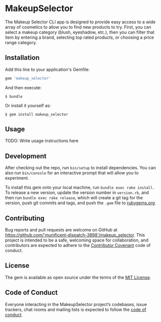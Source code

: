 # MakeupSelector

The Makeup Selector CLI app is designed to provide easy access to a wide array of cosmetics to allow you to find new products to try. First, you can select a makeup category (blush, eyeshadow, etc.), then you can filter that item by entering a brand, selecting top rated products, or choosing a price range category.

## Installation

Add this line to your application's Gemfile:

```ruby
gem 'makeup_selector'
```

And then execute:

    $ bundle

Or install it yourself as:

    $ gem install makeup_selector

## Usage

TODO: Write usage instructions here

## Development

After checking out the repo, run `bin/setup` to install dependencies. You can also run `bin/console` for an interactive prompt that will allow you to experiment.

To install this gem onto your local machine, run `bundle exec rake install`. To release a new version, update the version number in `version.rb`, and then run `bundle exec rake release`, which will create a git tag for the version, push git commits and tags, and push the `.gem` file to [rubygems.org](https://rubygems.org).

## Contributing

Bug reports and pull requests are welcome on GitHub at https://github.com/'munificent-dispatch-3898'/makeup_selector. This project is intended to be a safe, welcoming space for collaboration, and contributors are expected to adhere to the [Contributor Covenant](http://contributor-covenant.org) code of conduct.

## License

The gem is available as open source under the terms of the [MIT License](https://opensource.org/licenses/MIT).

## Code of Conduct

Everyone interacting in the MakeupSelector project’s codebases, issue trackers, chat rooms and mailing lists is expected to follow the [code of conduct](https://github.com/'munificent-dispatch-3898'/makeup_selector/blob/master/CODE_OF_CONDUCT.md).

